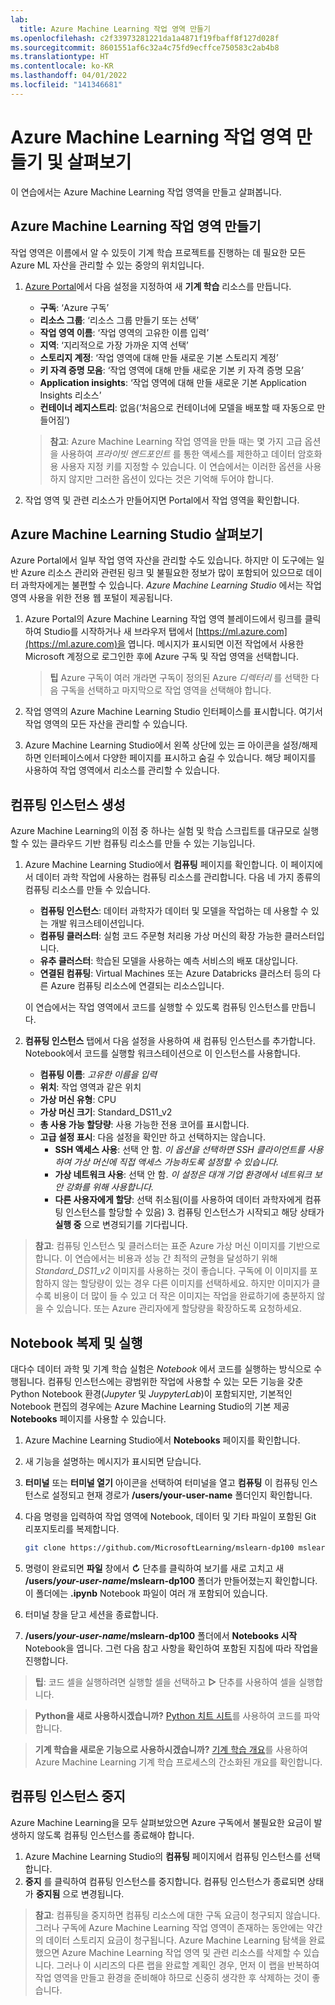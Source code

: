 ```yaml
---
lab:
  title: Azure Machine Learning 작업 영역 만들기
ms.openlocfilehash: c2f33973281221da1a4871f19fbaff8f127d028f
ms.sourcegitcommit: 8601551af6c32a4c75fd9ecffce750583c2ab4b8
ms.translationtype: HT
ms.contentlocale: ko-KR
ms.lasthandoff: 04/01/2022
ms.locfileid: "141346681"
---
```

# <a name="create-and-explore-an-azure-machine-learning-workspace"></a>Azure Machine Learning 작업 영역 만들기 및 살펴보기

이 연습에서는 Azure Machine Learning 작업 영역을 만들고 살펴봅니다.

## <a name="create-an-azure-machine-learning-workspace"></a>Azure Machine Learning 작업 영역 만들기

작업 영역은 이름에서 알 수 있듯이 기계 학습 프로젝트를 진행하는 데 필요한 모든 Azure ML 자산을 관리할 수 있는 중앙의 위치입니다.

1. [Azure Portal](https://portal.azure.com)에서 다음 설정을 지정하여 새 **기계 학습** 리소스를 만듭니다.

    - **구독**: ‘Azure 구독’
    - **리소스 그룹**: ‘리소스 그룹 만들기 또는 선택’
    - **작업 영역 이름**: ‘작업 영역의 고유한 이름 입력’
    - **지역**: ‘지리적으로 가장 가까운 지역 선택’
    - **스토리지 계정**: ‘작업 영역에 대해 만들 새로운 기본 스토리지 계정’
    - **키 자격 증명 모음**: ‘작업 영역에 대해 만들 새로운 기본 키 자격 증명 모음’
    - **Application insights**: ‘작업 영역에 대해 만들 새로운 기본 Application Insights 리소스’
    - **컨테이너 레지스트리**: 없음(‘처음으로 컨테이너에 모델을 배포할 때 자동으로 만들어짐’)

    > **참고**: Azure Machine Learning 작업 영역을 만들 때는 몇 가지 고급 옵션을 사용하여 *프라이빗 엔드포인트* 를 통한 액세스를 제한하고 데이터 암호화용 사용자 지정 키를 지정할 수 있습니다. 이 연습에서는 이러한 옵션을 사용하지 않지만 그러한 옵션이 있다는 것은 기억해 두어야 합니다.

2. 작업 영역 및 관련 리소스가 만들어지면 Portal에서 작업 영역을 확인합니다.

## <a name="explore-azure-machine-learning-studio"></a>Azure Machine Learning Studio 살펴보기

Azure Portal에서 일부 작업 영역 자산을 관리할 수도 있습니다. 하지만 이 도구에는 일반 Azure 리소스 관리와 관련된 링크 및 불필요한 정보가 많이 포함되어 있으므로 데이터 과학자에게는 불편할 수 있습니다. *Azure Machine Learning Studio* 에서는 작업 영역 사용을 위한 전용 웹 포털이 제공됩니다.

1. Azure Portal의 Azure Machine Learning 작업 영역 블레이드에서 링크를 클릭하여 Studio를 시작하거나 새 브라우저 탭에서 [https://ml.azure.com](https://ml.azure.com)을 엽니다. 메시지가 표시되면 이전 작업에서 사용한 Microsoft 계정으로 로그인한 후에 Azure 구독 및 작업 영역을 선택합니다.

    > **팁** Azure 구독이 여러 개라면 구독이 정의된 Azure *디렉터리* 를 선택한 다음 구독을 선택하고 마지막으로 작업 영역을 선택해야 합니다.

2. 작업 영역의 Azure Machine Learning Studio 인터페이스를 표시합니다. 여기서 작업 영역의 모든 자산을 관리할 수 있습니다.
3. Azure Machine Learning Studio에서 왼쪽 상단에 있는 &#9776; 아이콘을 설정/해제하면 인터페이스에서 다양한 페이지를 표시하고 숨길 수 있습니다. 해당 페이지를 사용하여 작업 영역에서 리소스를 관리할 수 있습니다.

## <a name="create-a-compute-instance"></a>컴퓨팅 인스턴스 생성

Azure Machine Learning의 이점 중 하나는 실험 및 학습 스크립트를 대규모로 실행할 수 있는 클라우드 기반 컴퓨팅 리소스를 만들 수 있는 기능입니다.

1. Azure Machine Learning Studio에서 **컴퓨팅** 페이지를 확인합니다. 이 페이지에서 데이터 과학 작업에 사용하는 컴퓨팅 리소스를 관리합니다. 다음 네 가지 종류의 컴퓨팅 리소스를 만들 수 있습니다.
    - **컴퓨팅 인스턴스**: 데이터 과학자가 데이터 및 모델을 작업하는 데 사용할 수 있는 개발 워크스테이션입니다.
    - **컴퓨팅 클러스터**: 실험 코드 주문형 처리용 가상 머신의 확장 가능한 클러스터입니다.
    - **유추 클러스터**: 학습된 모델을 사용하는 예측 서비스의 배포 대상입니다.
    - **연결된 컴퓨팅**: Virtual Machines 또는 Azure Databricks 클러스터 등의 다른 Azure 컴퓨팅 리소스에 연결되는 리소스입니다.

    이 연습에서는 작업 영역에서 코드를 실행할 수 있도록 컴퓨팅 인스턴스를 만듭니다.

2. **컴퓨팅 인스턴스** 탭에서 다음 설정을 사용하여 새 컴퓨팅 인스턴스를 추가합니다. Notebook에서 코드를 실행할 워크스테이션으로 이 인스턴스를 사용합니다.
    - **컴퓨팅 이름**: *고유한 이름을 입력*
    - **위치**: 작업 영역과 같은 위치
    - **가상 머신 유형**: CPU
    - **가상 머신 크기**: Standard_DS11_v2
    - **총 사용 가능 할당량**: 사용 가능한 전용 코어를 표시합니다.
    - **고급 설정 표시**: 다음 설정을 확인만 하고 선택하지는 않습니다. 
        - **SSH 액세스 사용**: 선택 안 함. *이 옵션을 선택하면 SSH 클라이언트를 사용하여 가상 머신에 직접 액세스 가능하도록 설정할 수 있습니다.*
        - **가상 네트워크 사용**: 선택 안 함. *이 설정은 대개 기업 환경에서 네트워크 보안 강화를 위해 사용합니다.*
        - **다른 사용자에게 할당**: 선택 취소됨(이를 사용하여 데이터 과학자에게 컴퓨팅 인스턴스를 할당할 수 있음) 3. 컴퓨팅 인스턴스가 시작되고 해당 상태가 **실행 중** 으로 변경되기를 기다립니다.

> **참고**: 컴퓨팅 인스턴스 및 클러스터는 표준 Azure 가상 머신 이미지를 기반으로 합니다. 이 연습에서는 비용과 성능 간 최적의 균형을 달성하기 위해 *Standard_DS11_v2* 이미지를 사용하는 것이 좋습니다. 구독에 이 이미지를 포함하지 않는 할당량이 있는 경우 다른 이미지를 선택하세요. 하지만 이미지가 클수록 비용이 더 많이 들 수 있고 더 작은 이미지는 작업을 완료하기에 충분하지 않을 수 있습니다. 또는 Azure 관리자에게 할당량을 확장하도록 요청하세요.

## <a name="clone-and-run-a-notebook"></a>Notebook 복제 및 실행

대다수 데이터 과학 및 기계 학습 실험은 *Notebook* 에서 코드를 실행하는 방식으로 수행됩니다. 컴퓨팅 인스턴스에는 광범위한 작업에 사용할 수 있는 모든 기능을 갖춘 Python Notebook 환경(*Jupyter* 및 *JuypyterLab*)이 포함되지만, 기본적인 Notebook 편집의 경우에는 Azure Machine Learning Studio의 기본 제공 **Notebooks** 페이지를 사용할 수 있습니다.

1. Azure Machine Learning Studio에서 **Notebooks** 페이지를 확인합니다.
2. 새 기능을 설명하는 메시지가 표시되면 닫습니다.
3. **터미널** 또는 **터미널 열기** 아이콘을 선택하여 터미널을 열고 **컴퓨팅** 이 컴퓨팅 인스턴스로 설정되고 현재 경로가 **/users/your-user-name** 폴더인지 확인합니다.
4. 다음 명령을 입력하여 작업 영역에 Notebook, 데이터 및 기타 파일이 포함된 Git 리포지토리를 복제합니다.

    ```bash
    git clone https://github.com/MicrosoftLearning/mslearn-dp100 mslearn-dp100
    ```

4. 명령이 완료되면 **파일** 창에서 **&#8635;** 단추를 클릭하여 보기를 새로 고치고 새 **/users/*your-user-name*/mslearn-dp100** 폴더가 만들어졌는지 확인합니다. 이 폴더에는 **.ipynb** Notebook 파일이 여러 개 포함되어 있습니다.
5. 터미널 창을 닫고 세션을 종료합니다.
6. **/users/*your-user-name*/mslearn-dp100** 폴더에서 **Notebooks 시작** Notebook을 엽니다. 그런 다음 참고 사항을 확인하여 포함된 지침에 따라 작업을 진행합니다.

> **팁**: 코드 셀을 실행하려면 실행할 셀을 선택하고 **&#9655;** 단추를 사용하여 셀을 실행합니다. 

> **Python을 새로 사용하시겠습니까?** [Python 치트 시트](cheat-sheets/dp100-cheat-sheet-python.pdf)를 사용하여 코드를 파악합니다.

> **기계 학습을 새로운 기능으로 사용하시겠습니까?** [기계 학습 개요](cheat-sheets/dp100-cheat-sheet-machine-learning.pdf)를 사용하여 Azure Machine Learning 기계 학습 프로세스의 간소화된 개요를 확인합니다.

## <a name="stop-your-compute-instance"></a>컴퓨팅 인스턴스 중지

Azure Machine Learning을 모두 살펴보았으면 Azure 구독에서 불필요한 요금이 발생하지 않도록 컴퓨팅 인스턴스를 종료해야 합니다.

1. Azure Machine Learning Studio의 **컴퓨팅** 페이지에서 컴퓨팅 인스턴스를 선택합니다.
2. **중지** 를 클릭하여 컴퓨팅 인스턴스를 중지합니다. 컴퓨팅 인스턴스가 종료되면 상태가 **중지됨** 으로 변경됩니다.

> **참고**: 컴퓨팅을 중지하면 컴퓨팅 리소스에 대한 구독 요금이 청구되지 않습니다. 그러나 구독에 Azure Machine Learning 작업 영역이 존재하는 동안에는 약간의 데이터 스토리지 요금이 청구됩니다. Azure Machine Learning 탐색을 완료했으면 Azure Machine Learning 작업 영역 및 관련 리소스를 삭제할 수 있습니다. 그러나 이 시리즈의 다른 랩을 완료할 계획인 경우, 먼저 이 랩을 반복하여 작업 영역을 만들고 환경을 준비해야 하므로 신중히 생각한 후 삭제하는 것이 좋습니다.
